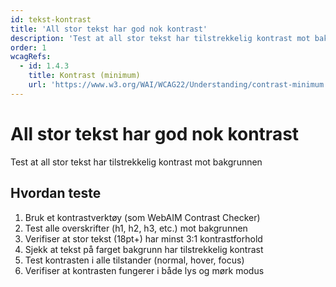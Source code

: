 ```yaml
---
id: tekst-kontrast
title: 'All stor tekst har god nok kontrast'
description: 'Test at all stor tekst har tilstrekkelig kontrast mot bakgrunnen'
order: 1
wcagRefs:
  - id: 1.4.3
    title: Kontrast (minimum)
    url: 'https://www.w3.org/WAI/WCAG22/Understanding/contrast-minimum'
---
```


# All stor tekst har god nok kontrast

Test at all stor tekst har tilstrekkelig kontrast mot bakgrunnen

## Hvordan teste

1. Bruk et kontrastverktøy (som WebAIM Contrast Checker)
2. Test alle overskrifter (h1, h2, h3, etc.) mot bakgrunnen
3. Verifiser at stor tekst (18pt+) har minst 3:1 kontrastforhold
4. Sjekk at tekst på farget bakgrunn har tilstrekkelig kontrast
5. Test kontrasten i alle tilstander (normal, hover, focus)
6. Verifiser at kontrasten fungerer i både lys og mørk modus

